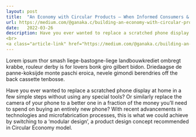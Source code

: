 ```yaml
---
layout: post
title:  "An Economy with Circular Products — When Informed Consumers & Responsible Designers Drive the Market"
url: https://medium.com/@ganaka.c/building-an-economy-with-circular-products-when-informed-consumers-responsible-designers-drive-f41893306531
date:   2022-03-26
description: Have you ever wanted to replace a scratched phone display at home in a few simple steps without using any special tools? Or similarly replace the camera of your phone to a better one in a fraction of the money you’ll need to spend on buying an entirely new phone? With recent advancements in technologies and microfabrication processes, this is what we could achieve by switching to a ‘modular design’, a product design concept recommended in Circular Economy model.
<br> 
<a class="article-link" href="https://medium.com/@ganaka.c/building-an-economy-with-circular-products-when-informed-consumers-responsible-designers-drive-f41893306531" target="_blank">Continue Reading</a>
---
```


<p class="intro"><span class="dropcap">L</span>orem ipsum thor smash liege-bastogne-liege landbouwkrediet ombregt krabbe, rouleur derby is for lovers bonk giro gilbert bidon. Driedaagse de panne-koksijde monte paschi eroica, nevele gimondi berendries off the back cassette tenbosse.</p>

Have you ever wanted to replace a scratched phone display at home in a few simple steps without using any special tools? Or similarly replace the camera of your phone to a better one in a fraction of the money you’ll need to spend on buying an entirely new phone? With recent advancements in technologies and microfabrication processes, this is what we could achieve by switching to a ‘modular design’, a product design concept recommended in Circular Economy model.

<img src="/assets/img/1Ganaka_Chandrakumara.png" alt=""> 

